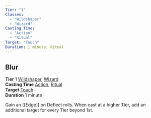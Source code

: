 ```yaml
---
Tier: "1"
Classes:
  - "Wildshaper"
  - "Wizard"
Casting Time:
  - "Action"
  - "Ritual"
Target: "Touch"
Duration: 1 minute, Ritual
---
```

## Blur
**Tier** 1 [Wildshaper](app://obsidian.md/SRD/Archetypes/Wildshaper.md), [Wizard](app://obsidian.md/SRD/Archetypes/Wizard.md)  
**Casting Time** [Action](app://obsidian.md/SRD/Glossary/Action.md), [Ritual](app://obsidian.md/SRD/Glossary/Ritual.md)  
**Target** [Touch](app://obsidian.md/SRD/Glossary/Touch.md)  
**Duration** 1 minute


Gain an [[Edge]] on Deflect rolls. When cast at a higher Tier, add an additional target for every Tier beyond 1st.